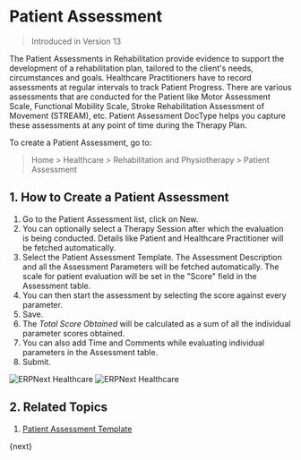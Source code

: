 <!-- add-breadcrumbs -->

# Patient Assessment

> Introduced in Version 13

The Patient Assessments in Rehabilitation provide evidence to support the development of a rehabilitation plan, tailored to the client's needs, circumstances and goals. Healthcare Practitioners have to record assessments at regular intervals to track Patient Progress. There are various assessments that are conducted for the Patient like Motor Assessment Scale, Functional Mobility Scale, Stroke Rehabilitation Assessment of Movement (STREAM), etc. Patient Assessment DocType helps you capture these assessments at any point of time during the Therapy Plan.

To create a Patient Assessment, go to:

> Home > Healthcare > Rehabilitation and Physiotherapy > Patient Assessment

## 1. How to Create a Patient Assessment

1. Go to the Patient Assessment list, click on New.
2. You can optionally select a Therapy Session after which the evaluation is being conducted. Details like Patient and Healthcare Practitioner will be fetched automatically.
3. Select the Patient Assessment Template. The Assessment Description and all the Assessment Parameters will be fetched automatically. The scale for patient evaluation will be set in the "Score" field in the Assessment table.
4. You can then start the assessment by selecting the score against every parameter.
5. Save.
6. The _Total Score Obtained_ will be calculated as a sum of all the individual parameter scores obtained.
7. You can also add Time and Comments while evaluating individual parameters in the Assessment table.
8. Submit.

<img class="screenshot" alt="ERPNext Healthcare" src="{{docs_base_url}}/v12/assets/img/healthcare/patient-assessment.png">
<img class="screenshot" alt="ERPNext Healthcare" src="{{docs_base_url}}/v12/assets/img/healthcare/assessment-parameter.png">

## 2. Related Topics
1. [Patient Assessment Template](/docs/user/manual/en/healthcare/patient_assessment_template)

{next}

